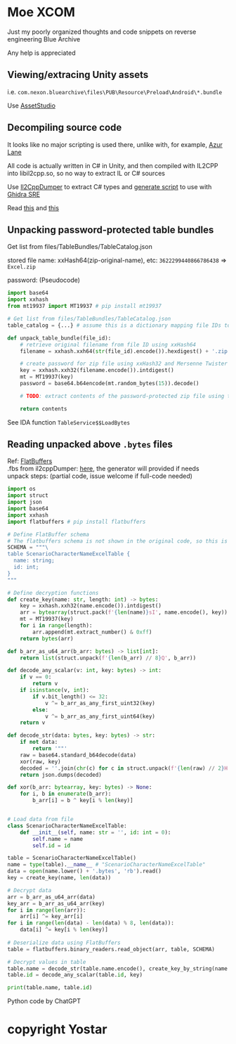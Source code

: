 # Moe XCOM

Just my poorly organized thoughts and code snippets on reverse engineering Blue Archive

Any help is appreciated

## Viewing/extracing Unity assets

i.e. `com.nexon.bluearchive\files\PUB\Resource\Preload\Android\*.bundle`

Use [AssetStudio](https://github.com/Perfare/AssetStudio)

## Decompiling source code

It looks like no major scripting is used there, unlike with, for example, [Azur Lane](https://github.com/Dimbreath/AzurLaneData)

All code is actually written in C# in Unity, and then compiled with IL2CPP into libil2cpp.so, so no way to extract IL or C# sources

Use [Il2CppDumper](https://github.com/Perfare/Il2CppDumper) to extract C# types and [generate script](https://github.com/djkaty/Il2CppInspector/blob/master/README.md#adding-metadata-to-your-ghidra-workflow) to use with [Ghidra SRE](https://github.com/NationalSecurityAgency/ghidra)

Read [this](https://katyscode.wordpress.com/2020/06/24/il2cpp-part-1/) and [this](https://katyscode.wordpress.com/2020/12/27/il2cpp-part-2/)

## Unpacking password-protected table bundles

Get list from files/TableBundles/TableCatalog.json

stored file name: xxHash64(zip-original-name), etc: `3622299440866786438` => `Excel.zip`

password: (Pseudocode)
```python
import base64
import xxhash
from mt19937 import MT19937 # pip install mt19937

# Get list from files/TableBundles/TableCatalog.json
table_catalog = {...} # assume this is a dictionary mapping file IDs to filenames

def unpack_table_bundle(file_id):
    # retrieve original filename from file ID using xxHash64
    filename = xxhash.xxh64(str(file_id).encode()).hexdigest() + '.zip'

    # create password for zip file using xxHash32 and Mersenne Twister RNG
    key = xxhash.xxh32(filename.encode()).intdigest()
    mt = MT19937(key)
    password = base64.b64encode(mt.random_bytes(15)).decode()

    # TODO: extract contents of the password-protected zip file using the password

    return contents
```

See IDA function `TableService$$LoadBytes`

## Reading unpacked above `.bytes` files

Ref: [FlatBuffers](https://google.github.io/flatbuffers)  
.fbs from il2cppDumper: [here](unpack.fbs), the generator will provided if needs  
unpack steps: (partial code, issue welcome if full-code needed)  
```python
import os
import struct
import json
import base64
import xxhash
import flatbuffers # pip install flatbuffers

# Define FlatBuffer schema
# The flatbuffers schema is not shown in the original code, so this is just a placeholder
SCHEMA = """\
table ScenarioCharacterNameExcelTable {
  name: string;
  id: int;
}
"""

# Define decryption functions
def create_key(name: str, length: int) -> bytes:
    key = xxhash.xxh32(name.encode()).intdigest()
    arr = bytearray(struct.pack(f'{len(name)}sI', name.encode(), key))
    mt = MT19937(key)
    for i in range(length):
        arr.append(mt.extract_number() & 0xff)
    return bytes(arr)

def b_arr_as_u64_arr(b_arr: bytes) -> list[int]:
    return list(struct.unpack(f'{len(b_arr) // 8}Q', b_arr))

def decode_any_scalar(v: int, key: bytes) -> int:
    if v == 0:
        return v
    if isinstance(v, int):
        if v.bit_length() <= 32:
            v ^= b_arr_as_any_first_uint32(key)
        else:
            v ^= b_arr_as_any_first_uint64(key)
    return v

def decode_str(data: bytes, key: bytes) -> str:
    if not data:
        return '""'
    raw = base64.standard_b64decode(data)
    xor(raw, key)
    decoded = ''.join(chr(c) for c in struct.unpack(f'{len(raw) // 2}H', raw))
    return json.dumps(decoded)

def xor(b_arr: bytearray, key: bytes) -> None:
    for i, b in enumerate(b_arr):
        b_arr[i] = b ^ key[i % len(key)]


# Load data from file
class ScenarioCharacterNameExcelTable:
    def __init__(self, name: str = '', id: int = 0):
        self.name = name
        self.id = id

table = ScenarioCharacterNameExcelTable()
name = type(table).__name__ # "ScenarioCharacterNameExcelTable"
data = open(name.lower() + '.bytes', 'rb').read()
key = create_key(name, len(data))

# Decrypt data
arr = b_arr_as_u64_arr(data)
key_arr = b_arr_as_u64_arr(key)
for i in range(len(arr)):
    arr[i] ^= key_arr[i]
for i in range(len(data) - len(data) % 8, len(data)):
    data[i] ^= key[i % len(key)]
    
# Deserialize data using FlatBuffers
table = flatbuffers.binary_readers.read_object(arr, table, SCHEMA)

# Decrypt values in table
table.name = decode_str(table.name.encode(), create_key_by_string(name.replace('ExcelTable', ''), 8))
table.id = decode_any_scalar(table.id, key)

print(table.name, table.id)
```

Python code by ChatGPT

# copyright Yostar
